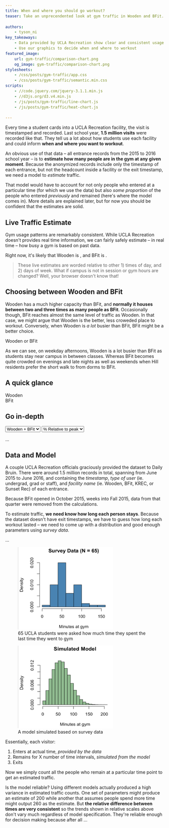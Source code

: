 ```yaml
---
title: When and where you should go workout?
teaser: Take an unprecendented look at gym traffic in Wooden and BFit.

authors:
    - tyson_ni
key_takeaways:
    - Data provided by UCLA Recreation show clear and consistent usage patterns across Wooden and BFit
    - Use our graphics to decide when and where to workout
featured_image:
    url: gym-traffic/comparison-chart.png
    og_image: gym-traffic/comparison-chart.png
stylesheets:
    - /css/posts/gym-traffic/app.css
    - /css/posts/gym-traffic/semantic.min.css
scripts:
    - //code.jquery.com/jquery-3.1.1.min.js
    - //d3js.org/d3.v4.min.js
    - /js/posts/gym-traffic/line-chart.js
    - /js/posts/gym-traffic/heat-chart.js

---
```


Every time a student cards into a UCLA Recreation facility, the visit is timestamped and recorded.
Last school year, **1.5 million visits** were recorded like that.
They tell us a lot about how students use each facility and could inform **when and where you want to workout**.

An obvious use of that data – all entrance records from the 2015 to 2016 school year – is to **estimate how many people are in the gym at any given moment**.
Because the anonymized records include only the timestamp of each entrance, but not the headcount inside a facility or the exit timestamp, we need a model to *estimate* traffic.

That model would have to account for not only people who entered at a particular time (for which we use the data) but also *some proportion* of the people who entered *previously* and remained (here's where the model comes in). More details are explained later, but for now you should be confident that the estimates are solid.

## Live Traffic Estimate

Gym usage patterns are remarkably consistent. While UCLA Recreation doesn't provides real time information, we can fairly safely estimate – in real time – how busy a gym is based on past data.

Right now, it's likely that Wooden is <span id='wooden-traffic-text'></span>, and BFit is <span id='bfit-traffic-text'></span>.

> These live estimates are worded relative to other 1) times of day, and 2) days of week.
> What if campus is not in session or gym hours are changed? Well, your browser doesn't know that!


## Choosing between Wooden and BFit

Wooden has a much higher capacity than BFit, and **normally it houses between two and three times as many people as
BFit**. Occasionally though, BFit reaches almost the same level of traffic as Wooden. In that case, we might argue that Wooden is the better, less croweded place to workout. Conversely, when Wooden is *a lot* busier than BFit, BFit might be a better choice.

  <div class='ui centered medium header'>Wooden or BFit</div>
  <div class='ui centered one column grid'>
    <div class='twelve wide column heat-chart' id='comparison-heatmap'>
    </div>
  </div>

As we can see, on weekday afternoons, Wooden is a lot busier than BFit as students stay near campus in between classes. Whereas BFit becomes quite crowded on evenings and late nights as well as weekends when Hill residents prefer the short walk to from dorms to BFit.

## A quick glance

<div class='ui centered medium header'>Wooden</div>
<div class='ui centered one column grid'>
  <div class='twelve wide column heat-chart' id='wooden-heatmap'>
  </div>
</div>

<div class='ui centered medium header'>BFit</div>
<div class='ui centered one column grid'>
  <div class='twelve wide column heat-chart' id='bfit-heatmap'>
  </div>
</div>


## Go in-depth  

<div id='viz-selections'>
  <select id='pick-facility'>
    <option value='both'>Wooden + BFit</option>
    <option value='wooden'>Wooden</option>
    <option value='bfit'>BFit</option>
  </select>

  <select id='pick-scale'>
    <option value='relative'>% Relative to peak</option>
    <option value='absolute'>Number of people</option>
  </select>
</div>

<div id='line-chart'></div>

...


## Data and Model

A couple UCLA Recreation officials graciously provided the dataset to Daily Bruin. There were around 1.5 million  records in total, spanning from June 2015 to June 2016, and containing the *timestamp*, *type of user* (ie. undergrad, grad or staff), and *facility name* (ie. Wooden, BFit, KREC, or Sunset Rec) of each entrance.

Because BFit opened in October 2015, weeks into Fall 2015, data from that quarter were removed from the calculations.

To estimate traffic, **we need know how long each person stays**. Because the dataset doesn't have exit timestamps, we have to guess how long each workout lasted – we need to come up with a distribution and good enough parameters using *survey data*.

...

<figure>
  <img src="/img/posts/gym-traffic/survey-histogram.png" height='260px' width='300px' />
  <figcaption>65 UCLA students were asked how much time they spent the last time they went to gym</figcaption>
</figure>

<figure>
  <img src="/img/posts/gym-traffic/model-histogram.png" height='260px' width='300px' />
  <figcaption>A model simulated based on survey data</figcaption>
</figure>

Essentially, each visitor:

1. Enters at actual time, *provided by the data*
2. Remains for X number of time intervals, *simulated from the model*
3. Exits

Now we simply count all the people who remain at a particular time point to get an estimated traffic.

Is the model reliable? Using different models actually produced a high variance in estimated traffic counts. One set of parameters might produce an estimate of 200 while another that assumes people spend more time might output 260 as the estimate. But **the relative difference between times are very consistent** so the trends shown in relative scales above don't vary much regardless of model specification. They're reliable enough for decision making because after all ...
